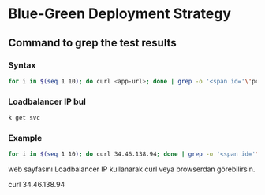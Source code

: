 # Blue-Green Deployment Strategy  

## Command to grep the test results   

### Syntax   
```bash
for i in $(seq 1 10); do curl <app-url>; done | grep -o '<span id='\'podName\''>[^<]*' | sed 's/<[^>]*>//g'
```
### Loadbalancer IP bul
```bash
k get svc 
```
### Example   
```bash
for i in $(seq 1 10); do curl 34.46.138.94; done | grep -o '<span id='\'podName\''>[^<]*' | sed 's/<[^>]*>//g'
```
web sayfasını Loadbalancer IP kullanarak curl veya browserdan görebilirsin.

curl 34.46.138.94
